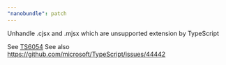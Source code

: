 ```yaml
---
"nanobundle": patch
---
```


Unhandle .cjsx and .mjsx which are unsupported extension by TypeScript

See [TS6054](https://github.com/search?q=repo%3Amicrosoft%2FTypeScript%20ts6054&type=code)
See also https://github.com/microsoft/TypeScript/issues/44442
